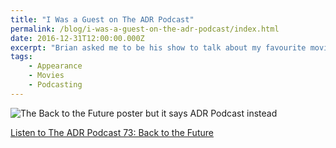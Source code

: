 ```yaml
---
title: "I Was a Guest on The ADR Podcast"
permalink: /blog/i-was-a-guest-on-the-adr-podcast/index.html
date: 2016-12-31T12:00:00.000Z
excerpt: "Brian asked me to be his show to talk about my favourite movie: Back to the Future."
tags:
    - Appearance
    - Movies
    - Podcasting
---
```


![The Back to the Future poster but it says ADR Podcast instead](https://cdn.rknight.me/site/2025/adr-73-poster.jpg)

[Listen to The ADR Podcast 73: Back to the Future](https://podcasts.apple.com/us/podcast/73-back-to-the-future-with-special-guest-robb-lewis/id880852027?i=1000379478221)
